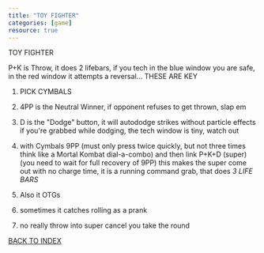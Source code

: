 ```yaml
---
title: "TOY FIGHTER"
categories: [game]
resource: true
---
```


TOY FIGHTER

P+K is Throw, it does 2 lifebars, if you tech in the blue window you are
safe, in the red window it attempts a reversal... THESE ARE KEY

1) PICK CYMBALS

2) 4PP is the Neutral Winner, if opponent refuses to get thrown, slap em

3) D is the "Dodge" button, it will autododge strikes without particle effects
    if you're grabbed while dodging, the tech window is tiny, watch out

4) with Cymbals 9PP (must only press twice quickly, but not three times
   think like a Mortal Kombat dial-a-combo) and then link P+K+D (super)
   (you need to wait for full recovery of 9PP) this makes the super come out
   with no charge time, it is a running command grab, that does *3 LIFE BARS*

5) Also it OTGs

6) sometimes it catches rolling as a prank

7) no really throw into super cancel you take the round

[BACK TO INDEX](INDEX.md)
